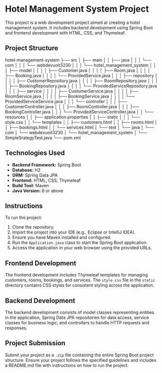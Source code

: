 # Hotel Management System Project

This project is a web development project aimed at creating a hotel management system. It includes backend development using Spring Boot and frontend development with HTML, CSS, and Thymeleaf.

## Project Structure
hotel-management-system
├── src
│   ├── main
│   │   ├── java
│   │   │   └── com
│   │   │       └── webdevuoit3230
│   │   │           └── hotel_management_system
│   │   │               ├── model
│   │   │               │   ├── Customer.java
│   │   │               │   ├── Room.java
│   │   │               │   ├── Booking.java
│   │   │               │   └── ProvidedService.java
│   │   │               ├── repository
│   │   │               │   ├── CustomerRepository.java
│   │   │               │   ├── RoomRepository.java
│   │   │               │   ├── BookingRepository.java
│   │   │               │   └── ProvidedServiceRepository.java
│   │   │               ├── service
│   │   │               │   ├── CustomerService.java
│   │   │               │   ├── RoomService.java
│   │   │               │   ├── BookingService.java
│   │   │               │   └── ProvidedServiceService.java
│   │   │               └── controller
│   │   │                   ├── CustomerController.java
│   │   │                   ├── RoomController.java
│   │   │                   ├── BookingController.java
│   │   │                   └── ProvidedServiceController.java
│   │   └── resources
│   │       ├── application.properties
│   │       ├── static
│   │       │   └── style.css
│   │       └── templates
│   │           ├── customers.html
│   │           ├── rooms.html
│   │           ├── bookings.html
│   │           └── services.html
│   └── test
│       └── java
│           └── com
│               └── webdevuoit3230
│                   └── hotel_management_system
│                       └── SimpleSrategyTest.java
└── pom.xml


## Technologies Used

- **Backend Framework:** Spring Boot
- **Database:** H2
- **ORM:** Spring Data JPA
- **Frontend:** HTML, CSS, Thymeleaf
- **Build Tool:** Maven
- **Java Version:** 8 or above

## Instructions

To run the project:

1. Clone the repository.
2. Import the project into your IDE (e.g., Eclipse or IntelliJ IDEA).
3. Ensure you have Maven installed and configured.
4. Run the `Application.java` class to start the Spring Boot application.
5. Access the application in your web browser using the provided URLs.

## Frontend Development

The frontend development includes Thymeleaf templates for managing customers, rooms, bookings, and services. The `style.css` file in the `static` directory contains CSS styles for consistent styling across the application.

## Backend Development

The backend development consists of model classes representing entities in the application, Spring Data JPA repositories for data access, service classes for business logic, and controllers to handle HTTP requests and responses.

## Project Submission

Submit your project as a `.zip` file containing the entire Spring Boot project structure. Ensure your project follows the specified guidelines and includes a README.md file with instructions on how to run the project.
